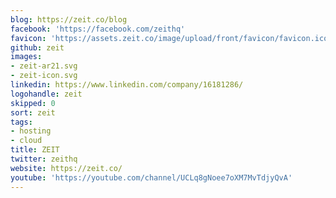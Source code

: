 ```yaml
---
blog: https://zeit.co/blog
facebook: 'https://facebook.com/zeithq'
favicon: 'https://assets.zeit.co/image/upload/front/favicon/favicon.ico'
github: zeit
images:
- zeit-ar21.svg
- zeit-icon.svg
linkedin: https://www.linkedin.com/company/16181286/
logohandle: zeit
skipped: 0
sort: zeit
tags:
- hosting
- cloud
title: ZEIT
twitter: zeithq
website: https://zeit.co/
youtube: 'https://youtube.com/channel/UCLq8gNoee7oXM7MvTdjyQvA'
---
```

